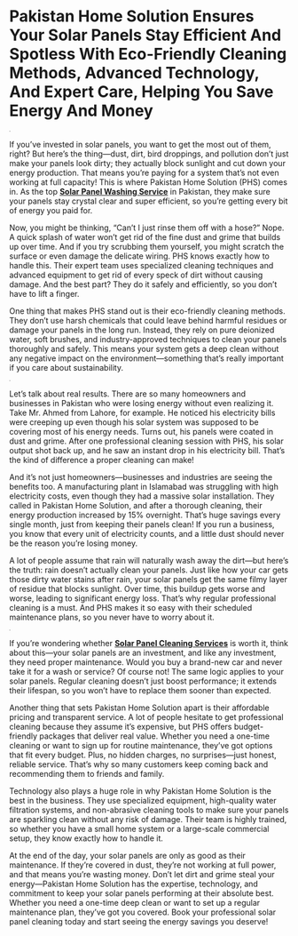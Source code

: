 # Pakistan Home Solution Ensures Your Solar Panels Stay Efficient And Spotless With Eco-Friendly Cleaning Methods, Advanced Technology, And Expert Care, Helping You Save Energy And Money

<p>
<img
      style="border: 1px solid rgb(199, 199, 199); max-width: 900px;"
      alt=""
      border="0"
      data-original-height="962"
      data-original-width="1640"
      src="https://blogger.googleusercontent.com/img/b/R29vZ2xl/AVvXsEhkDXkFOIMT4jPiHDGKBVCWRWa3uXb7Y6RY9hqBJpO2MIEuxS_HyKN-FGROSVwZUm1Stdy1zyluz0DXdQ_YS8wUh0KlEjWLyASfSRfrCl0GYqn4fwDawSD7_KJCSjwWMvIaK5H-Ef3uWUkQ8GhUB6pu-i6zh_qj53g4ptv6Mo5wFzFlBc74bfO45KcfHp85/s1600/Screenshot%202025-02-13%20112508.png"
  />
</p>

If you’ve invested in solar panels, you want to get the most out of them, right? But here’s the thing—dust, dirt, bird droppings, and pollution don’t just make your panels look dirty; they actually block sunlight and cut down your energy production. That means you’re paying for a system that’s not even working at full capacity! This is where Pakistan Home Solution (PHS) comes in. As the top [**Solar Panel Washing Service**](https://pakistanhomesolutions.com) in Pakistan, they make sure your panels stay crystal clear and super efficient, so you’re getting every bit of energy you paid for.

Now, you might be thinking, “Can’t I just rinse them off with a hose?” Nope. A quick splash of water won’t get rid of the fine dust and grime that builds up over time. And if you try scrubbing them yourself, you might scratch the surface or even damage the delicate wiring. PHS knows exactly how to handle this. Their expert team uses specialized cleaning techniques and advanced equipment to get rid of every speck of dirt without causing damage. And the best part? They do it safely and efficiently, so you don’t have to lift a finger.

One thing that makes PHS stand out is their eco-friendly cleaning methods. They don’t use harsh chemicals that could leave behind harmful residues or damage your panels in the long run. Instead, they rely on pure deionized water, soft brushes, and industry-approved techniques to clean your panels thoroughly and safely. This means your system gets a deep clean without any negative impact on the environment—something that’s really important if you care about sustainability.

<p>
<img
      style="border: 1px solid rgb(199, 199, 199); max-width: 900px;"
      alt=""
      border="0"
      data-original-height="2832"
      data-original-width="4240"
      src="https://blogger.googleusercontent.com/img/b/R29vZ2xl/AVvXsEjFxm-P8SJ3qt5WmxeWd-IcISZCmSkxJFVleEaq7Air_xi3jq_mOQCpm1ssUnGFv0XD519nsumdwSJVnTXJjhR-lU554nKyFuVCq8EVX9CWTjAh3uexbO0W1TixNtXqKgU1rlz9xCWw6U6MbbDOj5ebaOFRiavCp22K2345XwUBTlF6xBokTgBnKN7xF98k/s1600/pexels-cristian-rojas-8853536.jpg"
  />
</p>

Let’s talk about real results. There are so many homeowners and businesses in Pakistan who were losing energy without even realizing it. Take Mr. Ahmed from Lahore, for example. He noticed his electricity bills were creeping up even though his solar system was supposed to be covering most of his energy needs. Turns out, his panels were coated in dust and grime. After one professional cleaning session with PHS, his solar output shot back up, and he saw an instant drop in his electricity bill. That’s the kind of difference a proper cleaning can make!

And it’s not just homeowners—businesses and industries are seeing the benefits too. A manufacturing plant in Islamabad was struggling with high electricity costs, even though they had a massive solar installation. They called in Pakistan Home Solution, and after a thorough cleaning, their energy production increased by 15% overnight. That’s huge savings every single month, just from keeping their panels clean! If you run a business, you know that every unit of electricity counts, and a little dust should never be the reason you’re losing money.

A lot of people assume that rain will naturally wash away the dirt—but here’s the truth: rain doesn’t actually clean your panels. Just like how your car gets those dirty water stains after rain, your solar panels get the same filmy layer of residue that blocks sunlight. Over time, this buildup gets worse and worse, leading to significant energy loss. That’s why regular professional cleaning is a must. And PHS makes it so easy with their scheduled maintenance plans, so you never have to worry about it.

<p>
<img
      style="border: 1px solid rgb(199, 199, 199); max-width: 900px;"
      alt=""
      border="0"
      data-original-height="2832"
      data-original-width="4240"
      src="https://blogger.googleusercontent.com/img/b/R29vZ2xl/AVvXsEi_IQSR1j4DOrfFYLPQhxw1YacUjMHJFmU8_CZGQ_ghZVzb9hqQN1AQicipQuWu63fV51EA_ZZ6LeOZBwJ50RyxwAlVcurJnUjOLURAddBX2jTNRC2CIyto_XTjaAWJZpha8xS23JagC1S8zTy-jIISujauRT8BNE7T8IfYIxjNRXJpWfbJWrtHG2fOWHiz/s1600/pexels-cristian-rojas-8853509.jpg"
  />
</p>

If you’re wondering whether [**Solar Panel Cleaning Services**](https://pakistanhomesolutions.com) is worth it, think about this—your solar panels are an investment, and like any investment, they need proper maintenance. Would you buy a brand-new car and never take it for a wash or service? Of course not! The same logic applies to your solar panels. Regular cleaning doesn’t just boost performance; it extends their lifespan, so you won’t have to replace them sooner than expected.

Another thing that sets Pakistan Home Solution apart is their affordable pricing and transparent service. A lot of people hesitate to get professional cleaning because they assume it’s expensive, but PHS offers budget-friendly packages that deliver real value. Whether you need a one-time cleaning or want to sign up for routine maintenance, they’ve got options that fit every budget. Plus, no hidden charges, no surprises—just honest, reliable service. That’s why so many customers keep coming back and recommending them to friends and family.

Technology also plays a huge role in why Pakistan Home Solution is the best in the business. They use specialized equipment, high-quality water filtration systems, and non-abrasive cleaning tools to make sure your panels are sparkling clean without any risk of damage. Their team is highly trained, so whether you have a small home system or a large-scale commercial setup, they know exactly how to handle it.

At the end of the day, your solar panels are only as good as their maintenance. If they’re covered in dust, they’re not working at full power, and that means you’re wasting money. Don’t let dirt and grime steal your energy—Pakistan Home Solution has the expertise, technology, and commitment to keep your solar panels performing at their absolute best. Whether you need a one-time deep clean or want to set up a regular maintenance plan, they’ve got you covered. Book your professional solar panel cleaning today and start seeing the energy savings you deserve!

